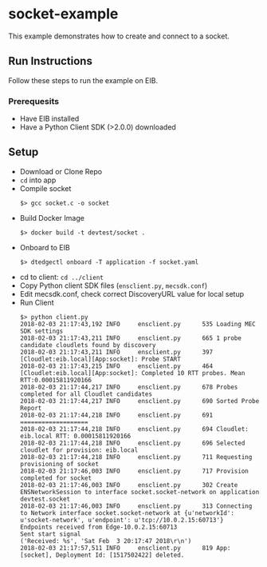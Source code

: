 # socket-example

This example demonstrates how to create and connect to a socket.

## Run Instructions

Follow these steps to run the example on EIB.

### Prerequesits

* Have EIB installed
* Have a Python Client SDK (>2.0.0) downloaded

## Setup

* Download or Clone Repo
* `cd` into app
* Compile socket
    ```
    $> gcc socket.c -o socket
    ```
* Build Docker Image
    ```
    $> docker build -t devtest/socket .
    ```
* Onboard to EIB
    ```
    $> dtedgectl onboard -T application -f socket.yaml
    ```
* cd to client: `cd ../client`
* Copy Python client SDK files (`ensclient.py`, `mecsdk.conf`)
* Edit mecsdk.conf, check correct DiscoveryURL value for local setup
* Run Client
    ```
    $> python client.py
    2018-02-03 21:17:43,192 INFO     ensclient.py      535 Loading MEC SDK settings
    2018-02-03 21:17:43,211 INFO     ensclient.py      665 1 probe candidate cloudlets found by discovery
    2018-02-03 21:17:43,211 INFO     ensclient.py      397 [Cloudlet:eib.local][App:socket]: Probe START
    2018-02-03 21:17:43,215 INFO     ensclient.py      464 [Cloudlet:eib.local][App:socket]: Completed 10 RTT probes. Mean RTT:0.00015811920166
    2018-02-03 21:17:44,217 INFO     ensclient.py      678 Probes completed for all Cloudlet candidates
    2018-02-03 21:17:44,217 INFO     ensclient.py      690 Sorted Probe Report
    2018-02-03 21:17:44,218 INFO     ensclient.py      691 ===================
    2018-02-03 21:17:44,218 INFO     ensclient.py      694 Cloudlet: eib.local RTT: 0.00015811920166
    2018-02-03 21:17:44,218 INFO     ensclient.py      696 Selected cloudlet for provision: eib.local
    2018-02-03 21:17:44,218 INFO     ensclient.py      711 Requesting provisioning of socket
    2018-02-03 21:17:46,003 INFO     ensclient.py      717 Provision completed for socket
    2018-02-03 21:17:46,003 INFO     ensclient.py      302 Create ENSNetworkSession to interface socket.socket-network on application devtest.socket
    2018-02-03 21:17:46,003 INFO     ensclient.py      313 Connecting to Network interface socket.socket-network at {u'networkId': u'socket-network', u'endpoint': u'tcp://10.0.2.15:60713'}
    Endpoints received from Edge-10.0.2.15:60713
    Sent start signal
    ('Received: %s', 'Sat Feb  3 20:17:47 2018\r\n')
    2018-02-03 21:17:57,511 INFO     ensclient.py      819 App: [socket], Deployment Id: [1517502422] deleted.
    ```
